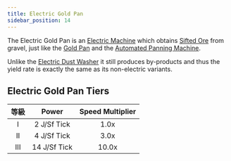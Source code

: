 ```yaml
---
title: Electric Gold Pan
sidebar_position: 14
---
```


The Electric Gold Pan is an [Electric Machine](../Electric-Machines.md) which obtains [Sifted Ore](../../Miscellaneous-Items/Sifted-Ore.md) from gravel, just like the [Gold Pan](../../Tools/Gold-Pan.md) and the [Automated Panning Machine](../../Basic-Machines/Automated-Panning-Machine.md).

Unlike the [Electric Dust Washer](Electric-Dust-Washer.md) it still produces by-products and thus the yield rate is exactly the same as its non-electric variants.

## Electric Gold Pan Tiers

| 等級  |    Power     | Speed Multiplier |
|:---:|:------------:|:----------------:|
|  I  | 2 J/Sf Tick  |       1.0x       |
| II  | 4 J/Sf Tick  |       3.0x       |
| III | 14 J/Sf Tick |      10.0x       |
